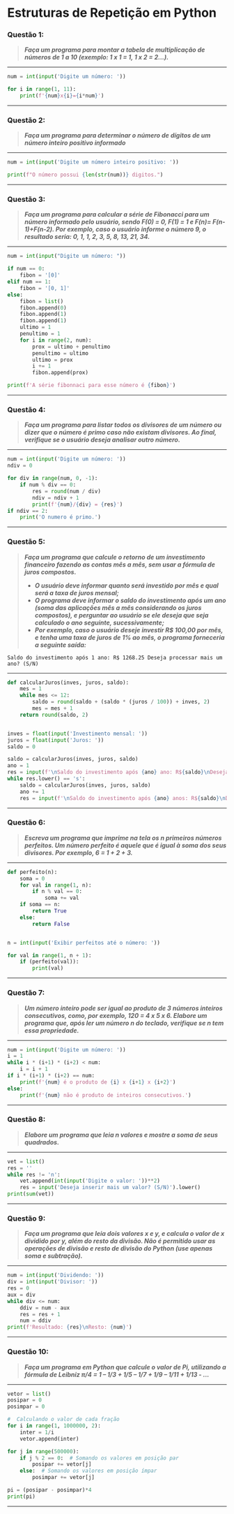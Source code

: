 # Estruturas de Repetição em Python

### **Questão 1:**

> **_Faça um programa para montar a tabela de multiplicação de números de 1 a 10
> (exemplo: 1 x 1 = 1, 1 x 2 = 2...)._**

---
```python
num = int(input('Digite um número: '))

for i in range(1, 11):
    print(f'{num}x{i}={i*num}')
```
---

### **Questão 2:**
> **_Faça um programa para determinar o número de dígitos de um número inteiro
positivo informado_**

---
```python
num = int(input('Digite um número inteiro positivo: '))

print(f"O número possui {len(str(num))} digitos.")
```
---


### **Questão 3:**
> **_Faça um programa para calcular a série de Fibonacci para um número informado pelo
> usuário, sendo F(0) = 0, F(1) = 1 e F(n)= F(n-1)+F(n-2). Por exemplo, caso o usuário
> informe o número 9, o resultado seria: 0, 1, 1, 2, 3, 5, 8, 13, 21, 34._**

---
```python
num = int(input("Digite um número: "))

if num == 0:
    fibon = '[0]'
elif num == 1:
    fibon = '[0, 1]'
else:
    fibon = list()
    fibon.append(0)
    fibon.append(1)
    fibon.append(1)
    ultimo = 1
    penultimo = 1
    for i in range(2, num):
        prox = ultimo + penultimo
        penultimo = ultimo
        ultimo = prox
        i += 1
        fibon.append(prox)

print(f'A série fibonnaci para esse número é {fibon}')
```
---

### **Questão 4:**

> **_Faça um programa para listar todos os divisores de um número ou dizer que o número
> é primo caso não existam divisores. Ao final, verifique se o usuário deseja analisar
> outro número._**

---
```python
num = int(input('Digite um número: '))
ndiv = 0

for div in range(num, 0, -1):
    if num % div == 0:
        res = round(num / div)
        ndiv = ndiv + 1
        print(f'{num}/{div} = {res}')
if ndiv == 2:
    print('O numero é primo.')
```
---

### **Questão 5:**

> **_Faça um programa que calcule o retorno de um investimento financeiro fazendo as
> contas mês a mês, sem usar a fórmula de juros compostos._**
> - **_O usuário deve informar quanto será investido por mês e qual será a taxa de
> juros mensal;_**
> - **_O programa deve informar o saldo do investimento após um ano (soma das
> aplicações mês a mês considerando os juros compostos), e perguntar ao
> usuário se ele deseja que seja calculado o ano seguinte, sucessivamente;_**
> - **_Por exemplo, caso o usuário deseje investir R$ 100,00 por mês, e tenha uma
> taxa de juros de 1% ao mês, o programa forneceria a seguinte saída:_**
```
Saldo do investimento após 1 ano: R$ 1268.25 Deseja processar mais um ano? (S/N)
```
---
```python
def calcularJuros(inves, juros, saldo):
    mes = 1
    while mes <= 12:
        saldo = round(saldo + (saldo * (juros / 100)) + inves, 2)
        mes = mes + 1
    return round(saldo, 2)


inves = float(input('Investimento mensal: '))
juros = float(input('Juros: '))
saldo = 0

saldo = calcularJuros(inves, juros, saldo)
ano = 1
res = input(f'\nSaldo do investimento após {ano} ano: R${saldo}\nDeseja processar mais um ano?(S/N)\n')
while res.lower() == 's':
    saldo = calcularJuros(inves, juros, saldo)
    ano += 1
    res = input(f'\nSaldo do investimento após {ano} anos: R${saldo}\nDeseja processar mais um ano?(S/N)\n')
```
---

### **Questão 6:**
> **_Escreva um programa que imprime na tela os n primeiros números perfeitos. Um
> número perfeito é aquele que é igual à soma dos seus divisores. Por exemplo, 6 = 1 +
> 2 + 3._**

---
```python
def perfeito(n):
    soma = 0
    for val in range(1, n):
        if n % val == 0:
            soma += val
    if soma == n:
        return True
    else:
        return False


n = int(input('Exibir perfeitos até o número: '))

for val in range(1, n + 1):
    if (perfeito(val)):
        print(val)
```
---

### **Questão 7:**
> **_Um número inteiro pode ser igual ao produto de 3 números inteiros consecutivos,
como, por exemplo, 120 = 4 x 5 x 6. Elabore um programa que, após ler um número n
do teclado, verifique se n tem essa propriedade._**

---
```python
num = int(input('Digite um número: '))
i = 1
while i * (i+1) * (i+2) < num:
    i = i + 1
if i * (i+1) * (i+2) == num:
    print(f'{num} é o produto de {i} x {i+1} x {i+2}')
else:
    print(f'{num} não é produto de inteiros consecutivos.')
```
---

### **Questão 8:**
> **_Elabore um programa que leia n valores e mostre a soma de seus quadrados._**

---
```python
vet = list()
res = ''
while res != 'n':
    vet.append(int(input('Digite o valor: '))**2)
    res = input('Deseja inserir mais um valor? (S/N)').lower()
print(sum(vet))
```
---

### **Questão 9:**
> **_Faça um programa que leia dois valores x e y, e calcula o valor de x dividido por y,
além do resto da divisão. Não é permitido usar as operações de divisão e resto de
divisão do Python (use apenas soma e subtração)._**

---
```python
num = int(input('Dividendo: '))
div = int(input('Divisor: '))
res = 0
aux = div
while div <= num:
    ddiv = num - aux
    res = res + 1
    num = ddiv
print(f'Resultado: {res}\nResto: {num}')
```
---

### **Questão 10:**
> **_Faça um programa em Python que calcule o valor de Pi, utilizando a fórmula de
> Leibniz π/4 = 1 – 1/3 + 1/5 – 1/7 + 1/9 – 1/11 + 1/13 - ..._**

---
```python
vetor = list()
posipar = 0
posimpar = 0

#  Calculando o valor de cada fração
for i in range(1, 1000000, 2):
    inter = 1/i
    vetor.append(inter)

for j in range(500000):
    if j % 2 == 0:  # Somando os valores em posição par
        posipar += vetor[j]
    else:  # Somando os valores em posição ímpar
        posimpar += vetor[j]

pi = (posipar - posimpar)*4
print(pi)
```
---



